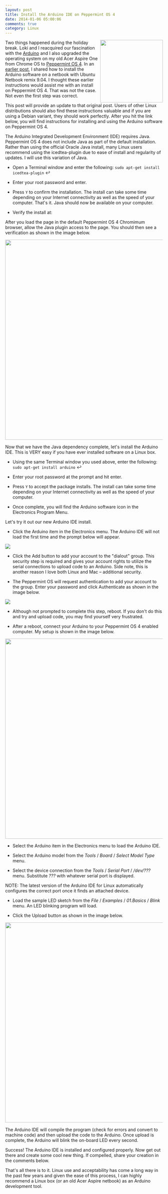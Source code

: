 ```yaml
---
layout: post
title: Install the Arduino IDE on Peppermint OS 4
date: 2014-01-06 05:00:06
comments: true
category: Linux
---
```


<img src="http://2.bp.blogspot.com/-JWkcedZQv6k/Uss6UrZB9oI/AAAAAAABOg8/qhcYMT0zEXA/s1600/Loki+Blogs.jpg" align="right" width="200" />Two things happened during the holiday break. Loki and I reacquired our fascination with the [Arduino][2] and I also upgraded the operating system on my old Acer Aspire One from Chrome OS to [Peppermint OS 4][3]. In an [earlier post][4], I shared how to install the Arduino software on a netbook with Ubuntu Netbook remix 9.04. I thought these earlier instructions would assist me with an install on Peppermint OS 4. That was not the case. Not even the first step was correct.

This post will provide an update to that original post. Users of other Linux distributions should also find these instructions valuable and if you are using a Debian variant, they should work perfectly. After you hit the link below, you will find instructions for installing and using the Arduino software on Peppermint OS 4.

The Arduino Integrated Development Environment (IDE) requires Java. Peppermint OS 4 does not include Java as part of the default installation. Rather than using the official Oracle Java install, many Linux users recommend using the icedtea-plugin due to ease of install and regularity of updates. I will use this variation of Java.

* Open a Terminal window and enter the following: `sudo apt-get install icedtea-plugin` ↩

* Enter your root password and enter.

* Press `Y` to confirm the installation. The install can take some time depending on your Internet connectivity as well as the speed of your computer. That's it. Java should now be available on your computer.

* Verify the install at:

After you load the page in the default Peppermint OS 4 Chromimum browser, allow the Java plugin access to the page. You should then see a verification as shown in the image below.

<img src="http://3.bp.blogspot.com/-Cg55TDef-EA/Uss0X-_j9iI/AAAAAAABOf4/prFIjccMHPk/s1600/Java+Verification.png" width="640" />

Now that we have the Java dependency complete, let's install the Arduino IDE. This is VERY easy if you have ever installed software on a Linux box.

* Using the same Terminal window you used above, enter the following: `sudo apt-get install arduino` ↩

* Enter your root password at the prompt and hit enter.

* Press `Y` to accept the package installs. The install can take some time depending on your Internet connectivity as well as the speed of your computer.

* Once complete, you will find the Arduino software icon in the Electronics&nbsp;Program Menu.

Let's try it out our new Arduino IDE install.

* Click the Arduino item in the Electronics menu. The Arduino IDE will not load the first time and the prompt below will appear.

![][6]

* Click the Add button to add your account to the "dialout" group. This security step is required and gives your account rights to utilize the serial connections to upload code to an Arduino. Side note, this is another reason I love both Linux and Mac – additional security.

* The Peppermint OS will request authentication to add your account to the group. Enter your password and click Authenticate as shown in the image below.

![][7]

* Although not prompted to complete this step, reboot. If you don't do this and try and upload code, you may find yourself very frustrated.

* After a reboot, connect your Arduino to your Peppermint OS 4 enabled computer. My setup is shown in the image below.

<img src="http://2.bp.blogspot.com/--gKVRu6X22s/Uss1auky3QI/AAAAAAABOgc/YOlkVzdaEVg/s1600/My+Setup.jpg" width="640" />

* Select the Arduino item in the Electronics menu to load the Arduino IDE.

* Select the Arduino model from the _Tools_ / _Board_ / _Select Model Type_ menu.

* Select the device connection from the _Tools_ / _Serial Port_ / _/dev/???_ menu. Substitute _???_ with whatever serial port is displayed.

NOTE: The latest version of the Arduino IDE for Linux automatically configures the correct port once it finds an attached device.

* Load the sample LED sketch from the _File_ / _Examples_ / _01.Basics_ / _Blink_ menu. An LED blinking program will load.

* Click the Upload button as shown in the image below.

<img src="http://3.bp.blogspot.com/-1FWWUJpA4Hw/Uss2MJwyIWI/AAAAAAABOgs/DQEwylyxnYs/s1600/Compile+and+Upload.png" width="640" />

The Arduino IDE will compile the program (check for errors and convert to machine code) and then upload the code to the Arduino. Once upload is complete, the Arduino will blink the on-board LED every second.

Success! The Arduino IDE is installed and configured properly. Now get out there and create some cool new thing. If compelled, share your creation in the comments below.

That's all there is to it. Linux use and acceptability has come a long way in the past few years and given the ease of this process, I can highly recommend a Linux box (or an old Acer Aspire netbook) as an Arduino development tool.

[2]: http://www.amazon.com/s/?_encoding=UTF8&amp;camp=1789&amp;creative=390957&amp;field-keywords=arduino&amp;linkCode=ur2&amp;sprefix=Arduino%2Caps%2C236&amp;tag=docstechnotes-20&amp;url=search-alias%3Delectronics
[3]: http://peppermintos.com/
[4]: http://www.docstechnotes.com/2009/07/install-arduino-on-ubuntu-netbook-remix.html
[6]: http://1.bp.blogspot.com/-3E9xwqUMbKc/Uss1DrNCbJI/AAAAAAABOgM/-g4fXHU5t8o/s1600/Permission+Checker.png
[7]: http://3.bp.blogspot.com/-iUODxxNkoxE/Uss1P2LlydI/AAAAAAABOgU/RAJd9mk8870/s1600/Authentication+Required.png
